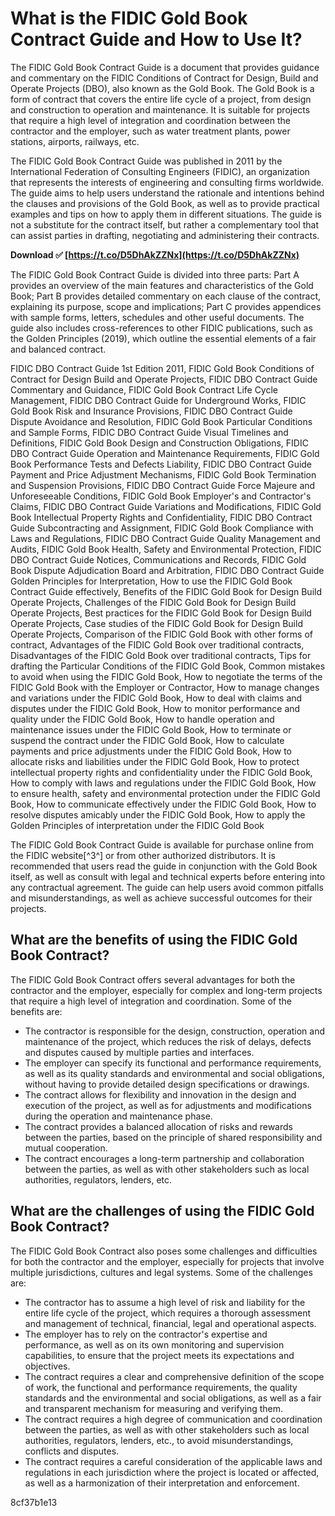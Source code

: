 # What is the FIDIC Gold Book Contract Guide and How to Use It?
  
The FIDIC Gold Book Contract Guide is a document that provides guidance and commentary on the FIDIC Conditions of Contract for Design, Build and Operate Projects (DBO), also known as the Gold Book. The Gold Book is a form of contract that covers the entire life cycle of a project, from design and construction to operation and maintenance. It is suitable for projects that require a high level of integration and coordination between the contractor and the employer, such as water treatment plants, power stations, airports, railways, etc.
  
The FIDIC Gold Book Contract Guide was published in 2011 by the International Federation of Consulting Engineers (FIDIC), an organization that represents the interests of engineering and consulting firms worldwide. The guide aims to help users understand the rationale and intentions behind the clauses and provisions of the Gold Book, as well as to provide practical examples and tips on how to apply them in different situations. The guide is not a substitute for the contract itself, but rather a complementary tool that can assist parties in drafting, negotiating and administering their contracts.
 
**Download ✅ [https://t.co/D5DhAkZZNx](https://t.co/D5DhAkZZNx)**


  
The FIDIC Gold Book Contract Guide is divided into three parts: Part A provides an overview of the main features and characteristics of the Gold Book; Part B provides detailed commentary on each clause of the contract, explaining its purpose, scope and implications; Part C provides appendices with sample forms, letters, schedules and other useful documents. The guide also includes cross-references to other FIDIC publications, such as the Golden Principles (2019), which outline the essential elements of a fair and balanced contract.
 
FIDIC DBO Contract Guide 1st Edition 2011,  FIDIC Gold Book Conditions of Contract for Design Build and Operate Projects,  FIDIC DBO Contract Guide Commentary and Guidance,  FIDIC Gold Book Contract Life Cycle Management,  FIDIC DBO Contract Guide for Underground Works,  FIDIC Gold Book Risk and Insurance Provisions,  FIDIC DBO Contract Guide Dispute Avoidance and Resolution,  FIDIC Gold Book Particular Conditions and Sample Forms,  FIDIC DBO Contract Guide Visual Timelines and Definitions,  FIDIC Gold Book Design and Construction Obligations,  FIDIC DBO Contract Guide Operation and Maintenance Requirements,  FIDIC Gold Book Performance Tests and Defects Liability,  FIDIC DBO Contract Guide Payment and Price Adjustment Mechanisms,  FIDIC Gold Book Termination and Suspension Provisions,  FIDIC DBO Contract Guide Force Majeure and Unforeseeable Conditions,  FIDIC Gold Book Employer's and Contractor's Claims,  FIDIC DBO Contract Guide Variations and Modifications,  FIDIC Gold Book Intellectual Property Rights and Confidentiality,  FIDIC DBO Contract Guide Subcontracting and Assignment,  FIDIC Gold Book Compliance with Laws and Regulations,  FIDIC DBO Contract Guide Quality Management and Audits,  FIDIC Gold Book Health, Safety and Environmental Protection,  FIDIC DBO Contract Guide Notices, Communications and Records,  FIDIC Gold Book Dispute Adjudication Board and Arbitration,  FIDIC DBO Contract Guide Golden Principles for Interpretation,  How to use the FIDIC Gold Book Contract Guide effectively,  Benefits of the FIDIC Gold Book for Design Build Operate Projects,  Challenges of the FIDIC Gold Book for Design Build Operate Projects,  Best practices for the FIDIC Gold Book for Design Build Operate Projects,  Case studies of the FIDIC Gold Book for Design Build Operate Projects,  Comparison of the FIDIC Gold Book with other forms of contract,  Advantages of the FIDIC Gold Book over traditional contracts,  Disadvantages of the FIDIC Gold Book over traditional contracts,  Tips for drafting the Particular Conditions of the FIDIC Gold Book,  Common mistakes to avoid when using the FIDIC Gold Book,  How to negotiate the terms of the FIDIC Gold Book with the Employer or Contractor,  How to manage changes and variations under the FIDIC Gold Book,  How to deal with claims and disputes under the FIDIC Gold Book,  How to monitor performance and quality under the FIDIC Gold Book,  How to handle operation and maintenance issues under the FIDIC Gold Book,  How to terminate or suspend the contract under the FIDIC Gold Book,  How to calculate payments and price adjustments under the FIDIC Gold Book,  How to allocate risks and liabilities under the FIDIC Gold Book,  How to protect intellectual property rights and confidentiality under the FIDIC Gold Book,  How to comply with laws and regulations under the FIDIC Gold Book,  How to ensure health, safety and environmental protection under the FIDIC Gold Book,  How to communicate effectively under the FIDIC Gold Book,  How to resolve disputes amicably under the FIDIC Gold Book,  How to apply the Golden Principles of interpretation under the FIDIC Gold Book
  
The FIDIC Gold Book Contract Guide is available for purchase online from the FIDIC website[^3^] or from other authorized distributors. It is recommended that users read the guide in conjunction with the Gold Book itself, as well as consult with legal and technical experts before entering into any contractual agreement. The guide can help users avoid common pitfalls and misunderstandings, as well as achieve successful outcomes for their projects.
  
## What are the benefits of using the FIDIC Gold Book Contract?
  
The FIDIC Gold Book Contract offers several advantages for both the contractor and the employer, especially for complex and long-term projects that require a high level of integration and coordination. Some of the benefits are:
  
- The contractor is responsible for the design, construction, operation and maintenance of the project, which reduces the risk of delays, defects and disputes caused by multiple parties and interfaces.
- The employer can specify its functional and performance requirements, as well as its quality standards and environmental and social obligations, without having to provide detailed design specifications or drawings.
- The contract allows for flexibility and innovation in the design and execution of the project, as well as for adjustments and modifications during the operation and maintenance phase.
- The contract provides a balanced allocation of risks and rewards between the parties, based on the principle of shared responsibility and mutual cooperation.
- The contract encourages a long-term partnership and collaboration between the parties, as well as with other stakeholders such as local authorities, regulators, lenders, etc.

## What are the challenges of using the FIDIC Gold Book Contract?
  
The FIDIC Gold Book Contract also poses some challenges and difficulties for both the contractor and the employer, especially for projects that involve multiple jurisdictions, cultures and legal systems. Some of the challenges are:

- The contractor has to assume a high level of risk and liability for the entire life cycle of the project, which requires a thorough assessment and management of technical, financial, legal and operational aspects.
- The employer has to rely on the contractor's expertise and performance, as well as on its own monitoring and supervision capabilities, to ensure that the project meets its expectations and objectives.
- The contract requires a clear and comprehensive definition of the scope of work, the functional and performance requirements, the quality standards and the environmental and social obligations, as well as a fair and transparent mechanism for measuring and verifying them.
- The contract requires a high degree of communication and coordination between the parties, as well as with other stakeholders such as local authorities, regulators, lenders, etc., to avoid misunderstandings, conflicts and disputes.
- The contract requires a careful consideration of the applicable laws and regulations in each jurisdiction where the project is located or affected, as well as a harmonization of their interpretation and enforcement.

 8cf37b1e13
 
